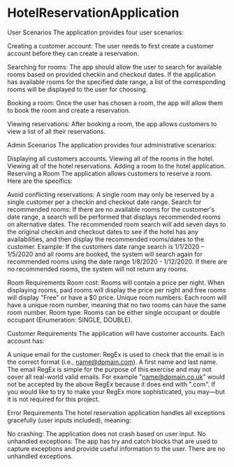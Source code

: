 # HotelReservationApplication
 User Scenarios
The application provides four user scenarios:

Creating a customer account: The user needs to first create a customer account before they can create a reservation.

Searching for rooms: The app should allow the user to search for available rooms based on provided checkin and checkout dates. If the application has available rooms for the specified date range, a list of the corresponding rooms will be displayed to the user for choosing.

Booking a room: Once the user has chosen a room, the app will allow them to book the room and create a reservation.

Viewing reservations: After booking a room, the app allows customers to view a list of all their reservations.

Admin Scenarios
The application provides four administrative scenarios:

Displaying all customers accounts.
Viewing all of the rooms in the hotel.
Viewing all of the hotel reservations.
Adding a room to the hotel application.
Reserving a Room
The application allows customers to reserve a room. Here are the specifics:

Avoid conflicting reservations: A single room may only be reserved by a single customer per a checkin and checkout date range.
Search for recommended rooms: If there are no available rooms for the customer's date range, a search will be performed that displays recommended rooms on alternative dates. The recommended room search will add seven days to the original checkin and checkout dates to see if the hotel has any availabilities, and then display the recommended rooms/dates to the customer.
Example: If the customers date range search is 1/1/2020 – 1/5/2020 and all rooms are booked, the system will search again for recommended rooms using the date range 1/8/2020 - 1/12/2020. If there are no recommended rooms, the system will not return any rooms.

Room Requirements
Room cost: Rooms will contain a price per night. When displaying rooms, paid rooms will display the price per night and free rooms will display "Free" or have a $0 price. Unique room numbers: Each room will have a unique room number, meaning that no two rooms can have the same room number. Room type: Rooms can be either single occupant or double occupant (Enumeration: SINGLE, DOUBLE).

Customer Requirements
The application will have customer accounts. Each account has:

A unique email for the customer: RegEx is used to check that the email is in the correct format (i.e., name@domain.com).
A first name and last name.
The email RegEx is simple for the purpose of this exercise and may not cover all real-world valid emails.
For example "name@domain.co.uk" would not be accepted by the above RegEx because it does end with ".com". If you would like to try to make your RegEx more sophisticated, you may—but it is not required for this project.

Error Requirements
The hotel reservation application handles all exceptions gracefully (user inputs included), meaning:

No crashing: The application does not crash based on user input.
No unhandled exceptions: The app has try and catch blocks that are used to capture exceptions and provide useful information to the user. There are no unhandled exceptions.
